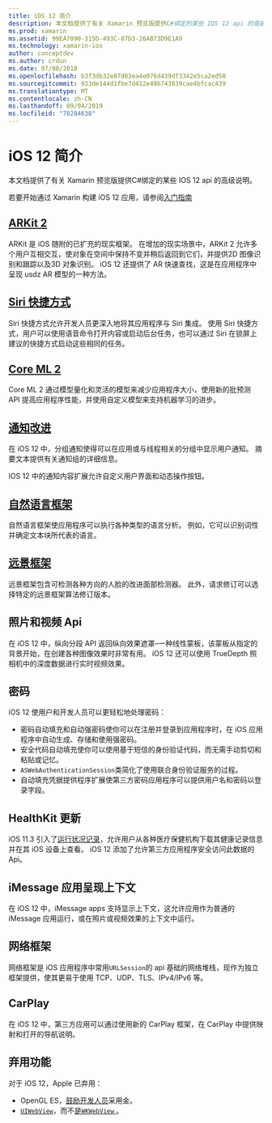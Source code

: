```yaml
---
title: iOS 12 简介
description: 本文档提供了有关 Xamarin 预览版提供C#绑定的某些 IOS 12 api 的高级说明。
ms.prod: xamarin
ms.assetid: 99EA7090-315D-493C-87D3-26AB73D9E1A9
ms.technology: xamarin-ios
author: conceptdev
ms.author: crdun
ms.date: 07/08/2018
ms.openlocfilehash: b3f3db32e87d83ea4e076d439df3342e5ca2ed50
ms.sourcegitcommit: 933de144d1fbe7d412e49b743839cae4bfcac439
ms.translationtype: MT
ms.contentlocale: zh-CN
ms.lasthandoff: 09/04/2019
ms.locfileid: "70284638"
---
```

# <a name="introduction-to-ios-12"></a>iOS 12 简介

本文档提供了有关 Xamarin 预览版提供C#绑定的某些 IOS 12 api 的高级说明。

若要开始通过 Xamarin 构建 iOS 12 应用，请参阅[入门指南](get-started.md)

## <a name="arkit-2arkit2md"></a>[ARKit 2](arkit2.md)

ARKit 是 iOS 随附的已扩充的现实框架。 在增加的现实场景中，ARKit 2 允许多个用户互相交互，使对象在空间中保持不变并稍后返回到它们，并提供2D 图像识别和跟踪以及3D 对象识别。 iOS 12 还提供了 AR 快速查找，这是在应用程序中呈现 usdz AR 模型的一种方法。

## <a name="siri-shortcutssiri-shortcutsmd"></a>[Siri 快捷方式](siri-shortcuts.md)

Siri 快捷方式允许开发人员更深入地将其应用程序与 Siri 集成。 使用 Siri 快捷方式，用户可以使用语音命令打开内容或启动后台任务，也可以通过 Siri 在锁屏上建议的快捷方式启动这些相同的任务。

## <a name="core-ml-2coremlmd"></a>[Core ML 2](coreml.md)

Core ML 2 通过模型量化和灵活的模型来减少应用程序大小，使用新的批预测 API 提高应用程序性能，并使用自定义模型来支持机器学习的进步。

## <a name="notification-improvementsnotificationsindexmd"></a>[通知改进](notifications/index.md)

在 iOS 12 中，分组通知使得可以在应用或与线程相关的分组中显示用户通知。 摘要文本提供有关通知组的详细信息。

IOS 12 中的通知内容扩展允许自定义用户界面和动态操作按钮。

## <a name="natural-language-frameworknatural-languagemd"></a>[自然语言框架](natural-language.md)

自然语言框架使应用程序可以执行各种类型的语言分析。 例如，它可以识别词性并确定文本块所代表的语言。

## <a name="vision-frameworkiosplatformintroduction-to-ios11visionmd"></a>[远景框架](~/ios/platform/introduction-to-ios11/vision.md)

远景框架包含可检测各种方向的人脸的改进面部检测器。 此外，请求修订可以选择特定的远景框架算法修订版本。

## <a name="photo-and-video-apis"></a>照片和视频 Api

在 iOS 12 中，纵向分段 API 返回纵向效果遮罩–一种线性蒙板，该蒙板从指定的背景开始，在创建各种图像效果时非常有用。 iOS 12 还可以使用 TrueDepth 照相机中的深度数据进行实时视频效果。

## <a name="passwords"></a>密码

iOS 12 使用户和开发人员可以更轻松地处理密码：

- 密码自动填充和自动强密码使你可以在注册并登录到应用程序时，在 iOS 应用程序中自动生成、存储和使用强密码。
- 安全代码自动填充使你可以使用基于短信的身份验证代码，而无需手动剪切和粘贴或记忆。
- `ASWebAuthenticationSession`类简化了使用联合身份验证服务的过程。
- 自动填充凭据提供程序扩展使第三方密码应用程序可以提供用户名和密码以登录字段。

## <a name="healthkit-updates"></a>HealthKit 更新

iOS 11.3 引入了[运行状况记录](https://www.apple.com/healthcare/health-records/)，允许用户从各种医疗保健机构下载其健康记录信息并在其 iOS 设备上查看。 iOS 12 添加了允许第三方应用程序安全访问此数据的 Api。

## <a name="imessage-app-presentation-contexts"></a>iMessage 应用呈现上下文

在 iOS 12 中，iMessage apps 支持显示上下文，这允许应用作为普通的 iMessage 应用运行，或在照片或视频效果的上下文中运行。

## <a name="network-framework"></a>网络框架

网络框架是 iOS 应用程序中常用`URLSession`的 api 基础的网络堆栈，现作为独立框架提供，使其更易于使用 TCP、UDP、TLS、IPv4/IPv6 等。

## <a name="carplay"></a>CarPlay

在 iOS 12 中，第三方应用可以通过使用新的 CarPlay 框架，在 CarPlay 中提供映射和打开的导航说明。

## <a name="deprecations"></a>弃用功能

对于 iOS 12，Apple 已弃用：

- OpenGL ES，[鼓励开发人员](https://developer.apple.com/ios/whats-new/)采用金。
- [`UIWebView`](xref:UIKit.UIWebView)，而不[是`WKWebView` ](https://developer.apple.com/documentation/webkit/wkwebview?language=objc)。
